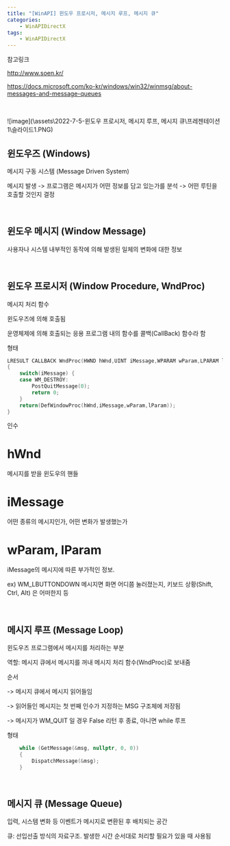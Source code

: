```yaml
---
title: "[WinAPI] 윈도우 프로시저, 메시지 루프, 메시지 큐"
categories:
    - WinAPIDirectX
tags:
    - WinAPIDirectX
---
```

참고링크

<http://www.soen.kr/>

<https://docs.microsoft.com/ko-kr/windows/win32/winmsg/about-messages-and-message-queues>

<br>

![image](\assets\2022-7-5-윈도우 프로시저, 메시지 루프, 메시지 큐\프레젠테이션1\슬라이드1.PNG)


## 윈도우즈 (Windows)

메시지 구동 시스템 (Message Driven System)

메시지 발생 -> 프로그램은 메시지가 어떤 정보를 담고 있는가를 분석 -> 어떤 루틴을 호출할 것인지 결정

<br>

## 윈도우 메시지 (Window Message)

사용자나 시스템 내부적인 동작에 의해 발생된 일체의 변화에 대한 정보

<br>

## 윈도우 프로시저 (Window Procedure, WndProc)

메시지 처리 함수

윈도우즈에 의해 호출됨

운영체제에 의해 호출되는 응용 프로그램 내의 함수를 콜백(CallBack) 함수라 함

형태

```cpp
LRESULT CALLBACK WndProc(HWND hWnd,UINT iMessage,WPARAM wParam,LPARAM lParam)
{
	switch(iMessage) {
	case WM_DESTROY:
		PostQuitMessage(0);
		return 0;
	}
	return(DefWindowProc(hWnd,iMessage,wParam,lParam));
}
```

인수

# hWnd

메시지를 받을 윈도우의 핸들

# iMessage

어떤 종류의 메시지인가, 어떤 변화가 발생했는가

# wParam, lParam

iMessage의 메시지에 따른 부가적인 정보. 

ex) WM_LBUTTONDOWN 메시지면 화면 어디쯤 눌러졌는지, 키보드 상황(Shift, Ctrl, Alt) 은 어떠한지 등

<br>

## 메시지 루프 (Message Loop)

윈도우즈 프로그램에서 메시지를 처리하는 부분

역할: 메시지 큐에서 메시지를 꺼내 메시지 처리 함수(WndProc)로 보내줌

순서

-> 메시지 큐에서 메시지 읽어들임 

-> 읽어들인 메시지는 첫 번째 인수가 지정하는 MSG 구조체에 저장됨

-> 메시지가 WM_QUIT 일 경우 False 리턴 후 종료, 아니면 while 루프

형태

```cpp
    while (GetMessage(&msg, nullptr, 0, 0))
    { 
        DispatchMessage(&msg); 
    }
```

<br>

## 메시지 큐 (Message Queue)

입력, 시스템 변화 등 이벤트가 메시지로 변환된 후 배치되는 공간

큐: 선입선출 방식의 자료구조. 발생한 시간 순서대로 처리할 필요가 있을 때 사용됨


